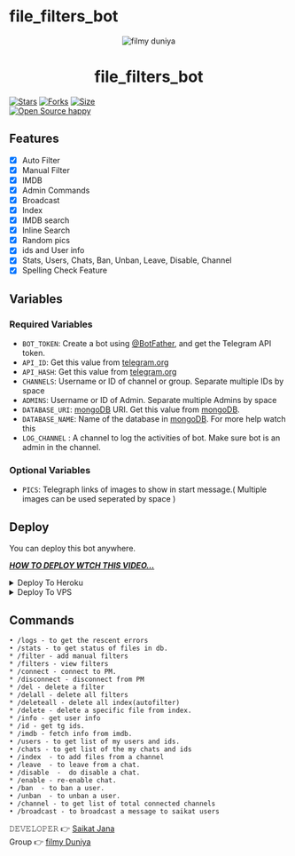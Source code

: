 # file_filters_bot
<p align="center">
  <img src="https://telegra.ph/file/9564d9a1611cd4003231d.jpg" alt="filmy duniya">
</p>
<h1 align="center">
  <b>file_filters_bot</b>
</h1>

[![Stars](https://img.shields.io/github/stars/Janasaikat13/file_filters_bot?style=flat-square&color=orange)](https://github.com/Janasaikat13/file_filters_bot/stargazers)
[![Forks](https://img.shields.io/github/forks/Janasaikat13/file_filters_bot?style=flat-square&color=blue)](https://github.com/Janasaikat13/file_filters_bot/fork)
[![Size](https://img.shields.io/github/repo-size/Janasaikat13/file_filters_bot?style=flat-square&color=black)](https://github.com/Janasaikat13/file_filters_bot)   
[![Open Source happy ](https://badges.frapsoft.com/os/v2/open-source.svg?v=110)](https://github.com/Janasaikat13/file_filters_bot)   
## Features

- [x] Auto Filter
- [x] Manual Filter
- [x] IMDB
- [x] Admin Commands
- [x] Broadcast
- [x] Index
- [x] IMDB search
- [x] Inline Search
- [x] Random pics
- [x] ids and User info 
- [x] Stats, Users, Chats, Ban, Unban, Leave, Disable, Channel
- [x] Spelling Check Feature

## Variables

### Required Variables
* `BOT_TOKEN`: Create a bot using [@BotFather](https://telegram.dog/BotFather), and get the Telegram API token.
* `API_ID`: Get this value from [telegram.org](https://my.telegram.org/apps)
* `API_HASH`: Get this value from [telegram.org](https://my.telegram.org/apps)
* `CHANNELS`: Username or ID of channel or group. Separate multiple IDs by space
* `ADMINS`: Username or ID of Admin. Separate multiple Admins by space
* `DATABASE_URI`: [mongoDB](https://www.mongodb.com) URI. Get this value from [mongoDB](https://www.mongodb.com).
* `DATABASE_NAME`: Name of the database in [mongoDB](https://www.mongodb.com). For more help watch this 
* `LOG_CHANNEL` : A channel to log the activities of bot. Make sure bot is an admin in the channel.
### Optional Variables
* `PICS`: Telegraph links of images to show in start message.( Multiple images can be used seperated by space )


## Deploy
You can deploy this bot anywhere.

<i>**[HOW TO DEPLOY WTCH THIS VIDEO...](https://t.me/saikatjana1)**</i>


<details><summary>Deploy To Heroku</summary>
<p>
<br>

<a href="https://heroku.com/deploy?template=https://github.com/Janasaikat13/file_filters_bot">
  <img src="https://www.herokucdn.com/deploy/button.svg" alt="Deploy">
</a>
</p>
</details>

<details><summary>Deploy To VPS</summary>
<p>
<pre>
git clone https://github.com/Janasaikat13/file_filters_bot
# Install Packages
pip3 install -r requirements.txt
Edit info.py with variables as given below then run bot
python3 bot.py
</pre>
</p>
</details>


## Commands
```
• /logs - to get the rescent errors
• /stats - to get status of files in db.
* /filter - add manual filters
* /filters - view filters
* /connect - connect to PM.
* /disconnect - disconnect from PM
* /del - delete a filter
* /delall - delete all filters
* /deleteall - delete all index(autofilter)
* /delete - delete a specific file from index.
* /info - get user info
* /id - get tg ids.
* /imdb - fetch info from imdb.
• /users - to get list of my users and ids.
• /chats - to get list of the my chats and ids 
• /index  - to add files from a channel
• /leave  - to leave from a chat.
• /disable  -  do disable a chat.
* /enable - re-enable chat.
• /ban  - to ban a user.
• /unban  - to unban a user.
• /channel - to get list of total connected channels
• /broadcast - to broadcast a message to saikat users
```

𝙳𝙴𝚅𝙴𝙻𝙾𝙿𝙴𝚁 👉 [Saikat Jana](https://t.me/Saikatjana1)                                                                                                                                                                                 
Group 👉 [filmy Duniya](https://t.me/+NsvM4ZfpUcIzMjZl)
